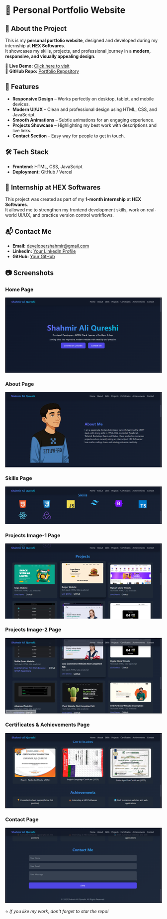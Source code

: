# 🌟 Personal Portfolio Website

## 📌 About the Project
This is my **personal portfolio website**, designed and developed during my internship at **HEX Softwares**.  
It showcases my skills, projects, and professional journey in a **modern, responsive, and visually appealing design**.

🔗 **Live Demo:** [Click here to visit](https://shahmirqureshi.vercel.app)  
📂 **GitHub Repo:** [Portfolio Repository](https://github.com/ShahmirAliQureshii/Internship-portfolio-project)


## 🚀 Features
- **Responsive Design** – Works perfectly on desktop, tablet, and mobile devices.
- **Modern UI/UX** – Clean and professional design using HTML, CSS, and JavaScript.
- **Smooth Animations** – Subtle animations for an engaging experience.
- **Projects Showcase** – Highlighting my best work with descriptions and live links.
- **Contact Section** – Easy way for people to get in touch.


## 🛠️ Tech Stack
- **Frontend:** HTML, CSS, JavaScript  
- **Deployment:** GitHub / Vercel  


## 🏢 Internship at HEX Softwares
This project was created as part of my **1-month internship** at **HEX Softwares**.  
It allowed me to strengthen my frontend development skills, work on real-world UI/UX, and practice version control workflows.


## 📬 Contact Me
- **Email:** developershahmir@gmail.com  
- **LinkedIn:** [Your LinkedIn Profile](https://www.linkedin.com/in/shahmir-qureshi-162200252)  
- **GitHub:** [Your GitHub](https://github.com/ShahmirAliQureshii)


## 📷 Screenshots

### Home Page
![Home](/githubImgs/home.png)

### About Page
![About](/githubImgs/about.png)

### Skills Page
![Skills](/githubImgs/skills.png)

### Projects Image-1 Page
![Projects-1](/githubImgs/projects.png)

### Projects Image-2 Page
![Projects-2](/githubImgs/projects2.png)

### Certificates & Achievements Page
![Certificates & Achievements](/githubImgs/certificates.png)

### Contact Page
![Contact](/githubImgs/contact.png)


⭐ *If you like my work, don't forget to star the repo!*

